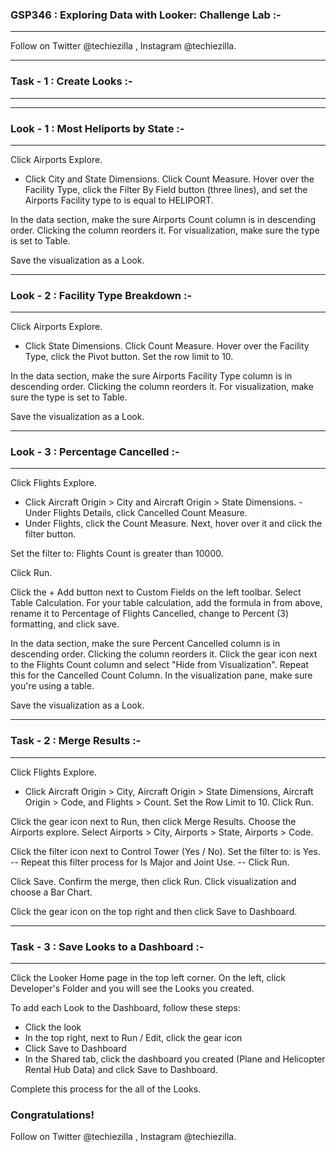 ### GSP346 : Exploring Data with Looker: Challenge Lab :-

----------------------------------------------------------------------------------------------------------------------------------------------

Follow on Twitter @techiezilla , Instagram @techiezilla.

----------------------------------------------------------------------------------------------------------------------------------------------
### Task - 1 : Create Looks :-
----------------------------------------------------------------------------------------------------------------------------------------------

----------------------------------------------------------------------------------------------------------------------------------------------
### Look - 1 : Most Heliports by State :-
----------------------------------------------------------------------------------------------------------------------------------------------

Click Airports Explore.
- Click City and State Dimensions. Click Count Measure. Hover over the Facility Type, click the Filter By Field button (three lines), and set the Airports Facility type to is equal to HELIPORT.

In the data section, make the sure Airports Count column is in descending order. Clicking the column reorders it. For visualization, make sure the type is set to Table.

Save the visualization as a Look.

----------------------------------------------------------------------------------------------------------------------------------------------
### Look - 2 : Facility Type Breakdown :-
----------------------------------------------------------------------------------------------------------------------------------------------

Click Airports Explore.
- Click State Dimensions. Click Count Measure. Hover over the Facility Type, click the Pivot button. Set the row limit to 10.

In the data section, make the sure Airports Facility Type column is in descending order. Clicking the column reorders it. For visualization, make sure the type is set to Table.

Save the visualization as a Look.

----------------------------------------------------------------------------------------------------------------------------------------------
### Look - 3 : Percentage Cancelled :-
----------------------------------------------------------------------------------------------------------------------------------------------

Click Flights Explore.
- Click Aircraft Origin > City and Aircraft Origin > State Dimensions. - Under Flights Details, click Cancelled Count Measure.
- Under Flights, click the Count Measure. Next, hover over it and click the filter button.

Set the filter to: Flights Count is greater than 10000.

Click Run.

Click the + Add button next to Custom Fields on the left toolbar. Select Table Calculation. For your table calculation, add the formula in from above, rename it to Percentage of Flights Cancelled, change to Percent (3) formatting, and click save.

In the data section, make the sure Percent Cancelled column is in descending order. Clicking the column reorders it. Click the gear icon next to the Flights Count column and select "Hide from Visualization". Repeat this for the Cancelled Count Column. In the visualization pane, make sure you're using a table.

Save the visualization as a Look.

----------------------------------------------------------------------------------------------------------------------------------------------
### Task - 2 : Merge Results :-
----------------------------------------------------------------------------------------------------------------------------------------------

Click Flights Explore.
- Click Aircraft Origin > City, Aircraft Origin > State Dimensions, Aircraft Origin > Code, and Flights > Count. Set the Row Limit to 10. Click Run.

Click the gear icon next to Run, then click Merge Results. Choose the Airports explore. Select Airports > City, Airports > State, Airports > Code.

Click the filter icon next to Control Tower (Yes / No). Set the filter to: is Yes.
-- Repeat this filter process for Is Major and Joint Use.
-- Click Run.

Click Save. Confirm the merge, then click Run. Click visualization and choose a Bar Chart.

Click the gear icon on the top right and then click Save to Dashboard.

----------------------------------------------------------------------------------------------------------------------------------------------
### Task - 3 : Save Looks to a Dashboard :-
----------------------------------------------------------------------------------------------------------------------------------------------

Click the Looker Home page in the top left corner. On the left, click Developer's Folder and you will see the Looks you created.

To add each Look to the Dashboard, follow these steps:
- Click the look
- In the top right, next to Run / Edit, click the gear icon
- Click Save to Dashboard
- In the Shared tab, click the dashboard you created (Plane and Helicopter Rental Hub Data) and click Save to Dashboard.

Complete this process for the all of the Looks.

### Congratulations!

Follow on Twitter @techiezilla , Instagram @techiezilla.
